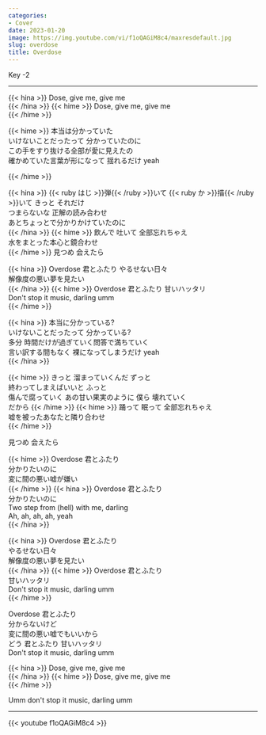```yaml
---
categories:
- Cover
date: 2023-01-20
image: https://img.youtube.com/vi/f1oQAGiM8c4/maxresdefault.jpg
slug: overdose
title: Overdose
---
```



Key -2

---

{{< hina >}}
Dose, give me, give me  
{{< /hina >}}
{{< hime >}}
Dose, give me, give me  
{{< /hime >}}

{{< hime >}}
本当は分かっていた  
いけないことだったって 分かっていたのに  
この手をすり抜ける全部が愛に見えたの  
確かめていた言葉が形になって 揺れるだけ yeah  

{{< /hime >}}

{{< hina >}}
{{< ruby はじ >}}弾{{< /ruby >}}いて {{< ruby か >}}描{{< /ruby >}}いて きっと それだけ  
つまらないな 正解の読み合わせ  
あとちょっとで分かりかけていたのに  
{{< /hina >}}
{{< hime >}}
飲んで 吐いて 全部忘れちゃえ  
水をまとった本心と鏡合わせ  
{{< /hime >}}
見つめ 会えたら  

{{< hina >}}
Overdose 君とふたり やるせない日々  
解像度の悪い夢を見たい  
{{< /hina >}}
{{< hime >}}
Overdose 君とふたり 甘いハッタリ  
Don't stop it music, darling umm  
{{< /hime >}}

{{< hina >}}
本当に分かっている?  
いけないことだったって 分かっている?  
多分 時間だけが過ぎていく問答で満ちていく  
言い訳する間もなく 裸になってしまうだけ yeah  
{{< /hina >}}

{{< hime >}}
きっと 溜まっていくんだ ずっと  
終わってしまえばいいと ふっと  
傷んで腐っていく あの甘い果実のように 僕ら 壊れていく  
だから 
{{< /hime >}}
{{< hime >}}
踊って 眠って 全部忘れちゃえ  
嘘を被ったあなたと隣り合わせ  
{{< /hime >}}

見つめ 会えたら  

{{< hime >}}
Overdose 君とふたり  
分かりたいのに  
変に間の悪い嘘が嫌い  
{{< /hime >}}
{{< hina >}}
Overdose 君とふたり  
分かりたいのに  
Two step from (hell) with me, darling  
Ah, ah, ah, ah, yeah  
{{< /hina >}}

{{< hina >}}
Overdose 君とふたり  
やるせない日々  
解像度の悪い夢を見たい  
{{< /hina >}}
{{< hime >}}
Overdose 君とふたり  
甘いハッタリ  
Don't stop it music, darling umm  
{{< /hime >}}

Overdose 君とふたり  
分からないけど  
変に間の悪い嘘でもいいから  
どう 君とふたり 甘いハッタリ  
Don't stop it music, darling umm  

{{< hina >}}
Dose, give me, give me  
{{< /hina >}}
{{< hime >}}
Dose, give me, give me  
{{< /hime >}}

Umm don't stop it music, darling umm  

---

{{< youtube f1oQAGiM8c4 >}}